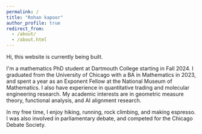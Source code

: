 ```yaml
---
permalink: /
title: "Rohan kapoor"
author_profile: true
redirect_from: 
  - /about/
  - /about.html
---
```


Hi, this website is currently being built. 

I'm a mathematics PhD student at Dartmouth College starting in Fall 2024. I graduated from the University of Chicago with a BA in Mathematics in 2023, and spent a year as an Exponent Fellow at the National Museum of Mathematics. I also have experience in quantitative trading and molecular engineering research. My academic interests are in geometric measure theory, functional analysis, and AI alignment research. 

In my free time, I enjoy hiking, running, rock climbing, and making espresso. I was also involved in parliamentary debate, and competed for the Chicago Debate Society. 
